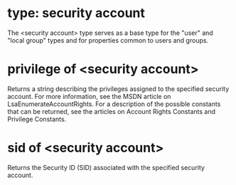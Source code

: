 # type: security account

The &lt;security account&gt; type serves as a base type for the &quot;user&quot; and &quot;local group&quot; types and for properties common to users and groups.

# privilege of &lt;security account&gt;

Returns a string describing the privileges assigned to the specified security account. For more information, see the MSDN article on LsaEnumerateAccountRights. For a description of the possible constants that can be returned, see the articles on Account Rights Constants and Privilege Constants.

# sid of &lt;security account&gt;

Returns the Security ID (SID) associated with the specified security account.
